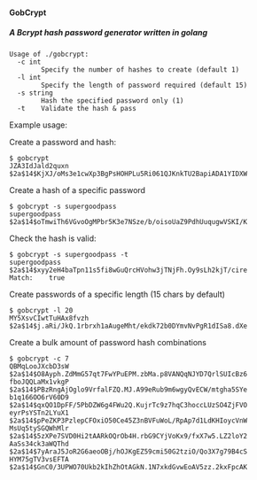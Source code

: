 #### GobCrypt

##### A Bcrypt hash password generator written in golang

```
Usage of ./gobcrypt:
  -c int
    	Specify the number of hashes to create (default 1)
  -l int
    	Specify the length of password required (default 15)
  -s string
    	Hash the specified password only (1)
  -t	Validate the hash & pass
```
Example usage:

Create a password and hash:
```
$ gobcrypt 
JZA3IdJald2quxn 	 $2a$14$KjXJ/oMs3e1cwXp3BgPsHOHPLu5Ri061QJKnkTU2BapiADA1YIDXW
```
Create a hash of a specific password
```
$ gobcrypt -s supergoodpass
supergoodpass 	 $2a$14$oTmwiTh6VGvoOgMPbr5K3e7NSze/b/oisoUaZ9PdhUuqugwVSKI/K
```

Check the hash is valid:
```
$ gobcrypt -s supergoodpass -t
supergoodpass 	 $2a$14$xyy2eH4baTpn11s5fi8wGuQrcHVohw3jTNjFh.Oy9sLh2kjT/cire
Match:    true
```

Create passwords of a specific length (15 chars by default)
```
$ gobcrypt -l 20
MY5XsvCIwtTuHAx8fvzh 	 $2a$14$j.aRi/JkQ.1rbrxh1aAugeMht/ekdk72b0DYmvNvPgR1dISa8.dXe
```

Create a bulk amount of password hash combinations
```
$ gobcrypt -c 7
QBMqLooJXcbD3sW 	 $2a$14$O8Ayph.ZdMmG57qt7FwYPuEPM.zbMa.p8VANQqNJYD7QrlSUIcBz6
fboJQQLaMx1vkgP 	 $2a$14$PBzRngAjOglo9VrfalFZQ.MJ.A99eRub9m6wgyQvECW/mtgha5SYe
b1q166OO6rV60D9 	 $2a$14$qxQO1DpFF/5PbDZW6g4FWu2Q.KujrTc9z7hqC3hoccLUzSO4ZjFVO
eyrPsYSTn2LYuX1 	 $2a$14$pPeZKP3PzlepCFOxiO50Ce45Z3nBVFuWoL/RpAp7d1LdKHIoycVnW
MsUq5tySGQWhMlr 	 $2a$14$5zXPe7SVD0Hi2tAARkOQrOb4H.rbG9CYjVoKx9/fxX7w5.LZ2loY2
AaSs34ck3aWQThd 	 $2a$14$7yAraJ5JoR2G6aeoOBj/hOJKgEZ59cmi50G2tziO/Qo3X7g79B4cS
HYM75gTV3vsEFTA 	 $2a$14$GnC0/3UPWO70Ukb2kIhZhOtAGkN.1N7xkdGvwEoAV5zz.2kxFpcAK
```
